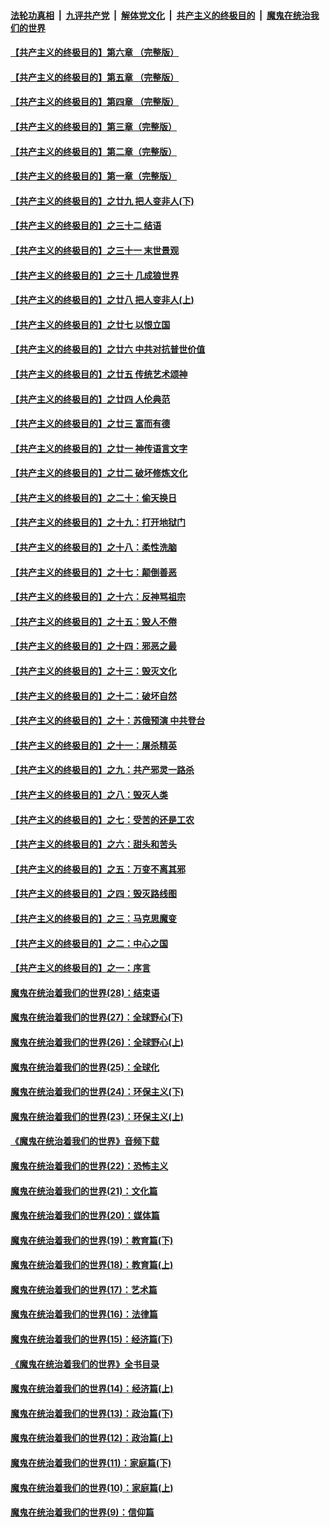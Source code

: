 ####  [法轮功真相](../../../../basic/blob/master/README.md?t=04212201) &nbsp;|&nbsp; [九评共产党](../../../../9ping.md/blob/master/README.md?t=04212201) &nbsp;|&nbsp; [解体党文化](../../../../jtdwh.md/blob/master/README.md?t=04212201)  &nbsp;|&nbsp; [共产主义的终极目的](../../../../gczydzjmd.md/blob/master/README.md?t=04212201) &nbsp;|&nbsp; [魔鬼在统治我们的世界](../../../../mgztzwmdsj.md/blob/master/README.md?t=04212201) 

#### [【共产主义的终极目的】第六章 （完整版）](../pages/nsc422/n11428913.md?t=04212201) 

#### [【共产主义的终极目的】第五章 （完整版）](../pages/nsc422/n11428912.md?t=04212201) 

#### [【共产主义的终极目的】第四章 （完整版）](../pages/nsc422/n11428907.md?t=04212201) 

#### [【共产主义的终极目的】第三章（完整版）](../pages/nsc422/n11428848.md?t=04212201) 

#### [【共产主义的终极目的】第二章（完整版）](../pages/nsc422/n11428831.md?t=04212201) 

#### [【共产主义的终极目的】第一章（完整版）](../pages/nsc422/n11417651.md?t=04212201) 

#### [【共产主义的终极目的】之廿九 把人变非人(下)](../pages/nsc422/n11344140.md?t=04212201) 

#### [【共产主义的终极目的】之三十二 结语](../pages/nsc422/n11360535.md?t=04212201) 

#### [【共产主义的终极目的】之三十一 末世景观](../pages/nsc422/n11351129.md?t=04212201) 

#### [【共产主义的终极目的】之三十 几成狼世界](../pages/nsc422/n11348280.md?t=04212201) 

#### [【共产主义的终极目的】之廿八 把人变非人(上)](../pages/nsc422/n11340492.md?t=04212201) 

#### [【共产主义的终极目的】之廿七 以恨立国](../pages/nsc422/n11336944.md?t=04212201) 

#### [【共产主义的终极目的】之廿六 中共对抗普世价值](../pages/nsc422/n11324785.md?t=04212201) 

#### [【共产主义的终极目的】之廿五 传统艺术颂神](../pages/nsc422/n11296396.md?t=04212201) 

#### [【共产主义的终极目的】之廿四 人伦典范](../pages/nsc422/n11296397.md?t=04212201) 

#### [【共产主义的终极目的】之廿三 富而有德](../pages/nsc422/n11283598.md?t=04212201) 

#### [【共产主义的终极目的】之廿一 神传语言文字](../pages/nsc422/n11263265.md?t=04212201) 

#### [【共产主义的终极目的】之廿二 破坏修炼文化](../pages/nsc422/n11245728.md?t=04212201) 

#### [【共产主义的终极目的】之二十：偷天换日](../pages/nsc422/n11238846.md?t=04212201) 

#### [【共产主义的终极目的】之十九：打开地狱门](../pages/nsc422/n11206376.md?t=04212201) 

#### [【共产主义的终极目的】之十八：柔性洗脑](../pages/nsc422/n11199994.md?t=04212201) 

#### [【共产主义的终极目的】之十七：颠倒善恶](../pages/nsc422/n11179782.md?t=04212201) 

#### [【共产主义的终极目的】之十六：反神骂祖宗](../pages/nsc422/n11166798.md?t=04212201) 

#### [【共产主义的终极目的】之十五：毁人不倦](../pages/nsc422/n11166792.md?t=04212201) 

#### [【共产主义的终极目的】之十四：邪恶之最](../pages/nsc422/n11150249.md?t=04212201) 

#### [【共产主义的终极目的】之十三：毁灭文化](../pages/nsc422/n11135227.md?t=04212201) 

#### [【共产主义的终极目的】之十二：破坏自然](../pages/nsc422/n11135214.md?t=04212201) 

#### [【共产主义的终极目的】之十：苏俄预演 中共登台](../pages/nsc422/n11118424.md?t=04212201) 

#### [【共产主义的终极目的】之十一：屠杀精英](../pages/nsc422/n11118442.md?t=04212201) 

#### [【共产主义的终极目的】之九：共产邪灵一路杀](../pages/nsc422/n11114139.md?t=04212201) 

#### [【共产主义的终极目的】之八：毁灭人类](../pages/nsc422/n11108503.md?t=04212201) 

#### [【共产主义的终极目的】之七：受苦的还是工农](../pages/nsc422/n11101809.md?t=04212201) 

#### [【共产主义的终极目的】之六：甜头和苦头](../pages/nsc422/n11096971.md?t=04212201) 

#### [【共产主义的终极目的】之五：万变不离其邪](../pages/nsc422/n11091285.md?t=04212201) 

#### [【共产主义的终极目的】之四：毁灭路线图](../pages/nsc422/n11086284.md?t=04212201) 

#### [【共产主义的终极目的】之三：马克思魔变](../pages/nsc422/n11061941.md?t=04212201) 

#### [【共产主义的终极目的】之二：中心之国](../pages/nsc422/n11047728.md?t=04212201) 

#### [【共产主义的终极目的】之一：序言](../pages/nsc422/n11086077.md?t=04212201) 

#### [魔鬼在统治着我们的世界(28)：结束语](../pages/nsc422/n10936246.md?t=04212201) 

#### [魔鬼在统治着我们的世界(27)：全球野心(下)](../pages/nsc422/n10928319.md?t=04212201) 

#### [魔鬼在统治着我们的世界(26)：全球野心(上)](../pages/nsc422/n10900318.md?t=04212201) 

#### [魔鬼在统治着我们的世界(25)：全球化](../pages/nsc422/n10788205.md?t=04212201) 

#### [魔鬼在统治着我们的世界(24)：环保主义(下)](../pages/nsc422/n10695307.md?t=04212201) 

#### [魔鬼在统治着我们的世界(23)：环保主义(上)](../pages/nsc422/n10688613.md?t=04212201) 

#### [《魔鬼在统治着我们的世界》音频下载](../pages/nsc422/n10635553.md?t=04212201) 

#### [魔鬼在统治着我们的世界(22)：恐怖主义](../pages/nsc422/n10614727.md?t=04212201) 

#### [魔鬼在统治着我们的世界(21)：文化篇](../pages/nsc422/n10597706.md?t=04212201) 

#### [魔鬼在统治着我们的世界(20)：媒体篇](../pages/nsc422/n10586579.md?t=04212201) 

#### [魔鬼在统治着我们的世界(19)：教育篇(下)](../pages/nsc422/n10564808.md?t=04212201) 

#### [魔鬼在统治着我们的世界(18)：教育篇(上)](../pages/nsc422/n10526970.md?t=04212201) 

#### [魔鬼在统治着我们的世界(17)：艺术篇](../pages/nsc422/n10499093.md?t=04212201) 

#### [魔鬼在统治着我们的世界(16)：法律篇](../pages/nsc422/n10485969.md?t=04212201) 

#### [魔鬼在统治着我们的世界(15)：经济篇(下)](../pages/nsc422/n10469975.md?t=04212201) 

#### [《魔鬼在统治着我们的世界》全书目录](../pages/nsc422/n10464261.md?t=04212201) 

#### [魔鬼在统治着我们的世界(14)：经济篇(上)](../pages/nsc422/n10457370.md?t=04212201) 

#### [魔鬼在统治着我们的世界(13)：政治篇(下)](../pages/nsc422/n10448270.md?t=04212201) 

#### [魔鬼在统治着我们的世界(12)：政治篇(上)](../pages/nsc422/n10444576.md?t=04212201) 

#### [魔鬼在统治着我们的世界(11)：家庭篇(下)](../pages/nsc422/n10440961.md?t=04212201) 

#### [魔鬼在统治着我们的世界(10)：家庭篇(上)](../pages/nsc422/n10435448.md?t=04212201) 

#### [魔鬼在统治着我们的世界(9)：信仰篇](../pages/nsc422/n10432159.md?t=04212201) 

